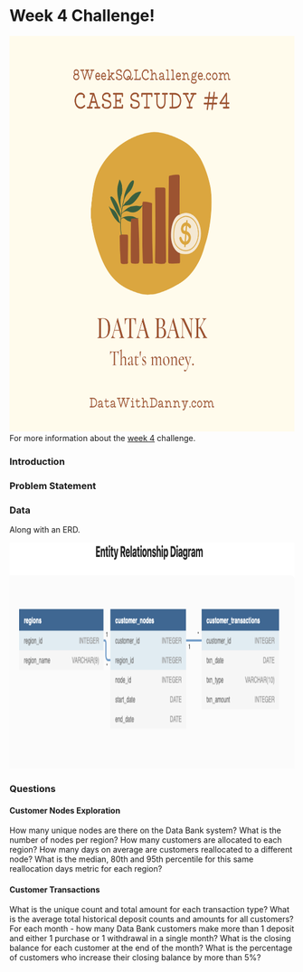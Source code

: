 # Week 4 Challenge!

<img src='bank.png' alt="Bank Logo" width=auto height="700">
For more information about the <a href="https://8weeksqlchallenge.com/case-study-4/">week 4</a> challenge. 

### Introduction

### Problem Statement

### Data

Along with an ERD.

<img src='week4-ERD.png' alt="Entity Relationship Diagram for Week 4" width=auto height="400">

### Questions

#### Customer Nodes Exploration
How many unique nodes are there on the Data Bank system?
What is the number of nodes per region?
How many customers are allocated to each region?
How many days on average are customers reallocated to a different node?
What is the median, 80th and 95th percentile for this same reallocation days metric for each region?

#### Customer Transactions
What is the unique count and total amount for each transaction type?
What is the average total historical deposit counts and amounts for all customers?
For each month - how many Data Bank customers make more than 1 deposit and either 1 purchase or 1 withdrawal in a single month?
What is the closing balance for each customer at the end of the month?
What is the percentage of customers who increase their closing balance by more than 5%?
